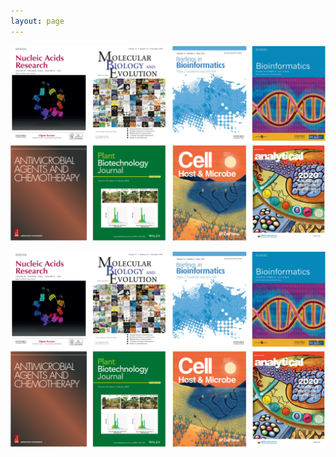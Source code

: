 ```yaml
---
layout: page
---
```


<p align="center">
  <img width="800" src="https://raw.githubusercontent.com/rli012/rli012.github.io/master/img/publications.png">
</p>

![](https://github.com/rli012/rli012.github.io/blob/master/img/publications.png)
